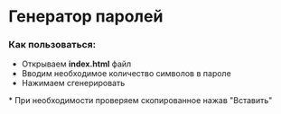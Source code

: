 # Генератор паролей

### Как пользоваться:

- Открываем **index.html** файл
- Вводим необходимое количество символов в пароле
- Нажимаем сгенерировать

\* При необходимости проверяем скопированное нажав "Вставить"
